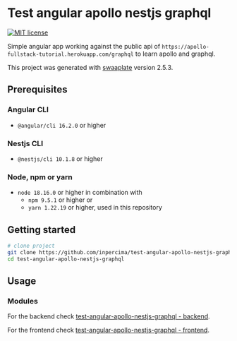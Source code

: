 # Test angular apollo nestjs graphql

[![MIT license](https://img.shields.io/badge/license-MIT-blue.svg)](./LICENSE.md)

Simple angular app working against the public api of `https://apollo-fullstack-tutorial.herokuapp.com/graphql` to learn apollo and graphql.

This project was generated with [swaaplate](https://github.com/inpercima/swaaplate) version 2.5.3.

## Prerequisites

### Angular CLI

* `@angular/cli 16.2.0` or higher

### Nestjs CLI

* `@nestjs/cli 10.1.8` or higher

### Node, npm or yarn

* `node 18.16.0` or higher in combination with
  * `npm 9.5.1` or higher or
  * `yarn 1.22.19` or higher, used in this repository

## Getting started

```bash
# clone project
git clone https://github.com/inpercima/test-angular-apollo-nestjs-graphql/
cd test-angular-apollo-nestjs-graphql
```

## Usage

### Modules

For the backend check [test-angular-apollo-nestjs-graphql - backend](./backend).

For the frontend check [test-angular-apollo-nestjs-graphql - frontend](./frontend).
